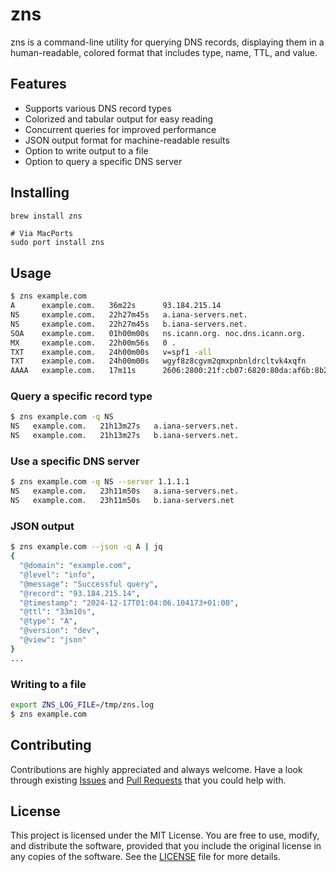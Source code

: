 # zns

zns is a command-line utility for querying DNS records, displaying them in a human-readable, colored format that includes type, name, TTL, and value.

## Features

* Supports various DNS record types
* Colorized and tabular output for easy reading
* Concurrent queries for improved performance
* JSON output format for machine-readable results
* Option to write output to a file
* Option to query a specific DNS server

## Installing

```sh
brew install zns
```

```
# Via MacPorts
sudo port install zns
```

## Usage

```sh
$ zns example.com
A      example.com.   36m22s      93.184.215.14
NS     example.com.   22h27m45s   a.iana-servers.net.
NS     example.com.   22h27m45s   b.iana-servers.net.
SOA    example.com.   01h00m00s   ns.icann.org. noc.dns.icann.org.
MX     example.com.   22h00m56s   0 .
TXT    example.com.   24h00m00s   v=spf1 -all
TXT    example.com.   24h00m00s   wgyf8z8cgvm2qmxpnbnldrcltvk4xqfn
AAAA   example.com.   17m11s      2606:2800:21f:cb07:6820:80da:af6b:8b2c
```

### Query a specific record type

```sh
$ zns example.com -q NS
NS   example.com.   21h13m27s   a.iana-servers.net.
NS   example.com.   21h13m27s   b.iana-servers.net.
```

### Use a specific DNS server

```sh
$ zns example.com -q NS --server 1.1.1.1
NS   example.com.   23h11m50s   a.iana-servers.net.
NS   example.com.   23h11m50s   b.iana-servers.net
```

### JSON output

```sh
$ zns example.com --json -q A | jq
{
  "@domain": "example.com",
  "@level": "info",
  "@message": "Successful query",
  "@record": "93.184.215.14",
  "@timestamp": "2024-12-17T01:04:06.104173+01:00",
  "@ttl": "33m10s",
  "@type": "A",
  "@version": "dev",
  "@view": "json"
}
...
```

### Writing to a file

```sh
export ZNS_LOG_FILE=/tmp/zns.log
$ zns example.com
```

## Contributing

Contributions are highly appreciated and always welcome.
Have a look through existing [Issues](https://github.com/znscli/zns/issues) and [Pull Requests](https://github.com/znscli/zns/pulls) that you could help with.

## License

This project is licensed under the MIT License. You are free to use, modify, and distribute the software, provided that you include the original license in any copies of the software. See the [LICENSE](LICENSE) file for more details.

